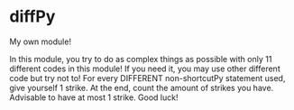 # diffPy
My own module!

In this module, you try to do as complex things as possible with only 11 different codes in this module! If you need it, you may use
other different code but try not to! For every DIFFERENT non-shortcutPy statement used, give yourself 1 strike. At the end, count the amount of strikes you have. Advisable to have at most 1 strike. Good luck!
